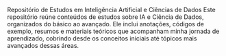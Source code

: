Repositório de Estudos em Inteligência Artificial e Ciências de Dados
Este repositório reúne conteúdos de estudos sobre IA e Ciência de Dados, organizados do básico ao avançado. Ele inclui anotações, códigos de exemplo, resumos e materiais teóricos que acompanham minha jornada de aprendizado, cobrindo desde os conceitos iniciais até tópicos mais avançados dessas áreas.